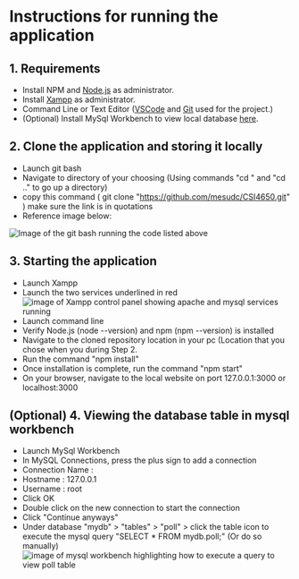 # Instructions for running the application

## 1. Requirements
- Install NPM and [Node.js](https://nodejs.org/en/download/current) as administrator.
- Install [Xampp](https://www.apachefriends.org/download.html) as administrator.
- Command Line or Text Editor ([VSCode](https://code.visualstudio.com/docs/setup/windows) and [Git](https://git-scm.com/downloads) used for the project.)
- (Optional) Install MySql Workbench to view local database [here](https://dev.mysql.com/downloads/workbench/).

## 2. Clone the application and storing it locally
- Launch git bash
- Navigate to directory of your choosing (Using commands "cd <FolderName>" and "cd .." to go up a directory)
- copy this command ( git clone "https://github.com/mesudc/CSI4650.git" ) make sure the link is in quotations
- Reference image below:

 ![Image of the git bash running the code listed above](https://i.imgur.com/RlzeZ7A.png)

## 3. Starting the application
- Launch Xampp
- Launch the two services underlined in red ![image of Xampp control panel showing apache and mysql services running](https://imgur.com/eGoPoaL.png)
- Launch command line
- Verify Node.js (node --version) and npm (npm --version) is installed
- Navigate to the cloned repository location in your pc (Location that you chose when you during Step 2.
- Run the command "npm install"
- Once installation is complete, run the command "npm start"
- On your browser, navigate to the local website on port 127.0.0.1:3000 or localhost:3000

## (Optional) 4. Viewing the database table in mysql workbench 
- Launch MySql Workbench
- In MySQL Connections, press the plus sign to add a connection
- Connection Name : <any>
- Hostname : 127.0.0.1
- Username : root
- Click OK
- Double click on the new connection to start the connection
- Click "Continue anyways"
- Under database "mydb" > "tables" > "poll" > click the table icon to execute the mysql query "SELECT * FROM mydb.poll;" (Or do so manually)
  ![image of mysql workbench highlighting how to execute a query to view poll table](https://i.imgur.com/ZOStarl.png)
